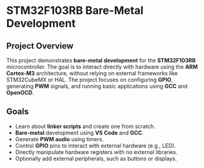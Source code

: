 # STM32F103RB Bare-Metal Development

## Project Overview
This project demonstrates **bare-metal development** for the **STM32F103RB** microcontroller. The goal is to interact directly with hardware using the **ARM Cortex-M3** architecture, without relying on external frameworks like STM32CubeMX or HAL. The project focuses on configuring **GPIO**, generating **PWM** signals, and running basic applications using **GCC** and **OpenOCD**.

## Goals
- Learn about **linker scripts** and create one from scratch.
- **Bare-metal** development using **VS Code** and **GCC**.
- Generate **PWM audio** using timers.
- Control **GPIO** pins to interact with external hardware (e.g., LED).
- Directly manipulate hardware registers with no external libraries.
- Optionally add external peripherals, such as buttons or displays.
